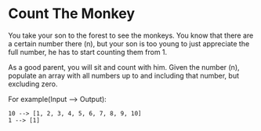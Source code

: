 # Count The Monkey

You take your son to the forest to see the monkeys. You know that there are a certain number there (n), but your son is too young to just appreciate the full number, he has to start counting them from 1.

As a good parent, you will sit and count with him. Given the number (n), populate an array with all numbers up to and including that number, but excluding zero.

For example(Input --> Output):

```
10 --> [1, 2, 3, 4, 5, 6, 7, 8, 9, 10]
1 --> [1]
```
